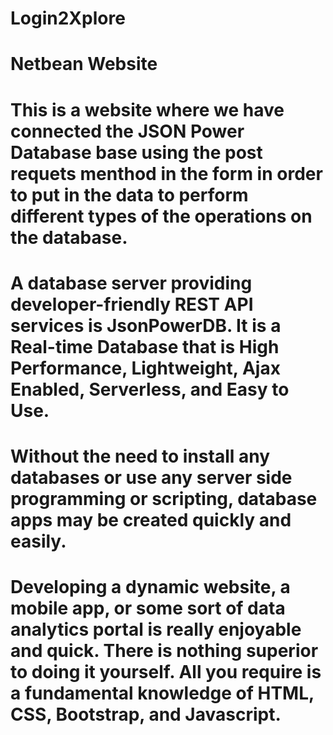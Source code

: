 # Login2Xplore
# Netbean Website
# This is a website where we have connected the JSON Power Database base using the post requets menthod in the form in order to put in the data to perform different types of the operations on the database.
# A database server providing developer-friendly REST API services is JsonPowerDB. It is a Real-time Database that is High Performance, Lightweight, Ajax Enabled, Serverless, and Easy to Use.

# Without the need to install any databases or use any server side programming or scripting, database apps may be created quickly and easily.

# Developing a dynamic website, a mobile app, or some sort of data analytics portal is really enjoyable and quick. There is nothing superior to doing it yourself. All you require is a fundamental knowledge of HTML, CSS, Bootstrap, and Javascript.
